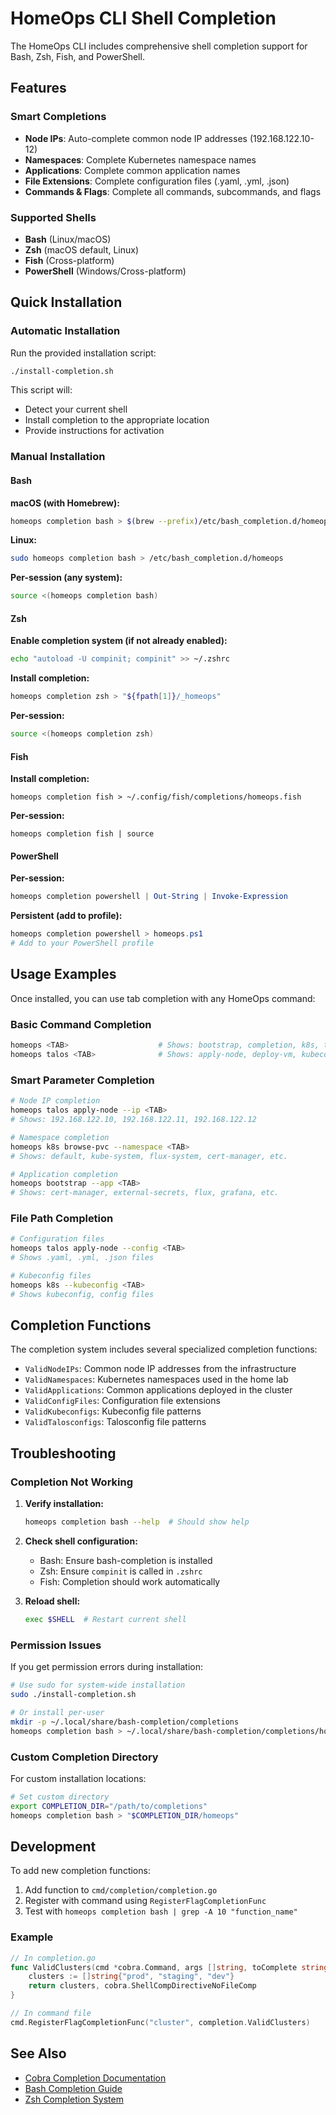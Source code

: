 # HomeOps CLI Shell Completion

The HomeOps CLI includes comprehensive shell completion support for Bash, Zsh, Fish, and PowerShell.

## Features

### Smart Completions

- **Node IPs**: Auto-complete common node IP addresses (192.168.122.10-12)
- **Namespaces**: Complete Kubernetes namespace names
- **Applications**: Complete common application names
- **File Extensions**: Complete configuration files (.yaml, .yml, .json)
- **Commands & Flags**: Complete all commands, subcommands, and flags

### Supported Shells

- **Bash** (Linux/macOS)
- **Zsh** (macOS default, Linux)
- **Fish** (Cross-platform)
- **PowerShell** (Windows/Cross-platform)

## Quick Installation

### Automatic Installation

Run the provided installation script:

```bash
./install-completion.sh
```

This script will:
- Detect your current shell
- Install completion to the appropriate location
- Provide instructions for activation

### Manual Installation

#### Bash

**macOS (with Homebrew):**
```bash
homeops completion bash > $(brew --prefix)/etc/bash_completion.d/homeops
```

**Linux:**
```bash
sudo homeops completion bash > /etc/bash_completion.d/homeops
```

**Per-session (any system):**
```bash
source <(homeops completion bash)
```

#### Zsh

**Enable completion system (if not already enabled):**
```zsh
echo "autoload -U compinit; compinit" >> ~/.zshrc
```

**Install completion:**
```zsh
homeops completion zsh > "${fpath[1]}/_homeops"
```

**Per-session:**
```zsh
source <(homeops completion zsh)
```

#### Fish

**Install completion:**
```fish
homeops completion fish > ~/.config/fish/completions/homeops.fish
```

**Per-session:**
```fish
homeops completion fish | source
```

#### PowerShell

**Per-session:**
```powershell
homeops completion powershell | Out-String | Invoke-Expression
```

**Persistent (add to profile):**
```powershell
homeops completion powershell > homeops.ps1
# Add to your PowerShell profile
```

## Usage Examples

Once installed, you can use tab completion with any HomeOps command:

### Basic Command Completion
```bash
homeops <TAB>                    # Shows: bootstrap, completion, k8s, talos, volsync, workstation
homeops talos <TAB>              # Shows: apply-node, deploy-vm, kubeconfig, etc.
```

### Smart Parameter Completion
```bash
# Node IP completion
homeops talos apply-node --ip <TAB>
# Shows: 192.168.122.10, 192.168.122.11, 192.168.122.12

# Namespace completion
homeops k8s browse-pvc --namespace <TAB>
# Shows: default, kube-system, flux-system, cert-manager, etc.

# Application completion
homeops bootstrap --app <TAB>
# Shows: cert-manager, external-secrets, flux, grafana, etc.
```

### File Path Completion
```bash
# Configuration files
homeops talos apply-node --config <TAB>
# Shows .yaml, .yml, .json files

# Kubeconfig files
homeops k8s --kubeconfig <TAB>
# Shows kubeconfig, config files
```

## Completion Functions

The completion system includes several specialized completion functions:

- `ValidNodeIPs`: Common node IP addresses from the infrastructure
- `ValidNamespaces`: Kubernetes namespaces used in the home lab
- `ValidApplications`: Common applications deployed in the cluster
- `ValidConfigFiles`: Configuration file extensions
- `ValidKubeconfigs`: Kubeconfig file patterns
- `ValidTalosconfigs`: Talosconfig file patterns

## Troubleshooting

### Completion Not Working

1. **Verify installation:**
   ```bash
   homeops completion bash --help  # Should show help
   ```

2. **Check shell configuration:**
   - Bash: Ensure bash-completion is installed
   - Zsh: Ensure `compinit` is called in `.zshrc`
   - Fish: Completion should work automatically

3. **Reload shell:**
   ```bash
   exec $SHELL  # Restart current shell
   ```

### Permission Issues

If you get permission errors during installation:

```bash
# Use sudo for system-wide installation
sudo ./install-completion.sh

# Or install per-user
mkdir -p ~/.local/share/bash-completion/completions
homeops completion bash > ~/.local/share/bash-completion/completions/homeops
```

### Custom Completion Directory

For custom installation locations:

```bash
# Set custom directory
export COMPLETION_DIR="/path/to/completions"
homeops completion bash > "$COMPLETION_DIR/homeops"
```

## Development

To add new completion functions:

1. Add function to `cmd/completion/completion.go`
2. Register with command using `RegisterFlagCompletionFunc`
3. Test with `homeops completion bash | grep -A 10 "function_name"`

### Example

```go
// In completion.go
func ValidClusters(cmd *cobra.Command, args []string, toComplete string) ([]string, cobra.ShellCompDirective) {
    clusters := []string{"prod", "staging", "dev"}
    return clusters, cobra.ShellCompDirectiveNoFileComp
}

// In command file
cmd.RegisterFlagCompletionFunc("cluster", completion.ValidClusters)
```

## See Also

- [Cobra Completion Documentation](https://github.com/spf13/cobra/blob/main/shell_completions.md)
- [Bash Completion Guide](https://github.com/scop/bash-completion)
- [Zsh Completion System](http://zsh.sourceforge.net/Doc/Release/Completion-System.html)